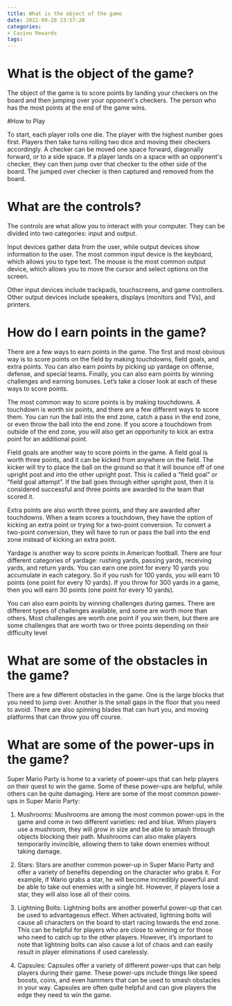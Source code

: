 ```yaml
---
title: What is the object of the game
date: 2022-09-28 23:57:20
categories:
- Casino Rewards
tags:
---
```



#  What is the object of the game?

The object of the game is to score points by landing your checkers on the board and then jumping over your opponent's checkers. The person who has the most points at the end of the game wins.



#How to Play

To start, each player rolls one die. The player with the highest number goes first. Players then take turns rolling two dice and moving their checkers accordingly. A checker can be moved one space forward, diagonally forward, or to a side space. If a player lands on a space with an opponent's checker, they can then jump over that checker to the other side of the board. The jumped over checker is then captured and removed from the board.

#  What are the controls?

The controls are what allow you to interact with your computer. They can be divided into two categories: input and output.

Input devices gather data from the user, while output devices show information to the user. The most common input device is the keyboard, which allows you to type text. The mouse is the most common output device, which allows you to move the cursor and select options on the screen.

Other input devices include trackpads, touchscreens, and game controllers. Other output devices include speakers, displays (monitors and TVs), and printers.

#  How do I earn points in the game?

There are a few ways to earn points in the game. The first and most obvious way is to score points on the field by making touchdowns, field goals, and extra points. You can also earn points by picking up yardage on offense, defense, and special teams. Finally, you can also earn points by winning challenges and earning bonuses. Let’s take a closer look at each of these ways to score points.

The most common way to score points is by making touchdowns. A touchdown is worth six points, and there are a few different ways to score them. You can run the ball into the end zone, catch a pass in the end zone, or even throw the ball into the end zone. If you score a touchdown from outside of the end zone, you will also get an opportunity to kick an extra point for an additional point.

Field goals are another way to score points in the game. A field goal is worth three points, and it can be kicked from anywhere on the field. The kicker will try to place the ball on the ground so that it will bounce off of one upright post and into the other upright post. This is called a “field goal” or “field goal attempt”. If the ball goes through either upright post, then it is considered successful and three points are awarded to the team that scored it.

Extra points are also worth three points, and they are awarded after touchdowns. When a team scores a touchdown, they have the option of kicking an extra point or trying for a two-point conversion. To convert a two-point conversion, they will have to run or pass the ball into the end zone instead of kicking an extra point.

Yardage is another way to score points in American football. There are four different categories of yardage: rushing yards, passing yards, receiving yards, and return yards. You can earn one point for every 10 yards you accumulate in each category. So if you rush for 100 yards, you will earn 10 points (one point for every 10 yards). If you throw for 300 yards in a game, then you will earn 30 points (one point for every 10 yards).


You can also earn points by winning challenges during games. There are different types of challenges available, and some are worth more than others. Most challenges are worth one point if you win them, but there are some challenges that are worth two or three points depending on their difficulty level

#  What are some of the obstacles in the game?

There are a few different obstacles in the game. One is the large blocks that you need to jump over. Another is the small gaps in the floor that you need to avoid. There are also spinning blades that can hurt you, and moving platforms that can throw you off course.

#  What are some of the power-ups in the game?

Super Mario Party is home to a variety of power-ups that can help players on their quest to win the game. Some of these power-ups are helpful, while others can be quite damaging. Here are some of the most common power-ups in Super Mario Party:

1) Mushrooms: Mushrooms are among the most common power-ups in the game and come in two different varieties: red and blue. When players use a mushroom, they will grow in size and be able to smash through objects blocking their path. Mushrooms can also make players temporarily invincible, allowing them to take down enemies without taking damage.

2) Stars: Stars are another common power-up in Super Mario Party and offer a variety of benefits depending on the character who grabs it. For example, if Wario grabs a star, he will become incredibly powerful and be able to take out enemies with a single hit. However, if players lose a star, they will also lose all of their coins.

3) Lightning Bolts: Lightning bolts are another powerful power-up that can be used to advantageous effect. When activated, lightning bolts will cause all characters on the board to start racing towards the end zone. This can be helpful for players who are close to winning or for those who need to catch up to the other players. However, it’s important to note that lightning bolts can also cause a lot of chaos and can easily result in player eliminations if used carelessly.

4) Capsules: Capsules offer a variety of different power-ups that can help players during their game. These power-ups include things like speed boosts, coins, and even hammers that can be used to smash obstacles in your way. Capsules are often quite helpful and can give players the edge they need to win the game.